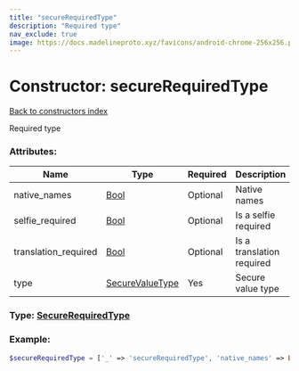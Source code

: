 ```yaml
---
title: "secureRequiredType"
description: "Required type"
nav_exclude: true
image: https://docs.madelineproto.xyz/favicons/android-chrome-256x256.png
---
```

# Constructor: secureRequiredType  
[Back to constructors index](/API_docs/constructors/index.html)



Required type

### Attributes:

| Name     |    Type       | Required | Description |
|----------|---------------|----------|-------------|
|native\_names|[Bool](/API_docs/types/Bool.html) | Optional|Native names|
|selfie\_required|[Bool](/API_docs/types/Bool.html) | Optional|Is a selfie required|
|translation\_required|[Bool](/API_docs/types/Bool.html) | Optional|Is a translation required|
|type|[SecureValueType](/API_docs/types/SecureValueType.html) | Yes|Secure value type|



### Type: [SecureRequiredType](/API_docs/types/SecureRequiredType.html)


### Example:

```php
$secureRequiredType = ['_' => 'secureRequiredType', 'native_names' => Bool, 'selfie_required' => Bool, 'translation_required' => Bool, 'type' => SecureValueType];
```  
